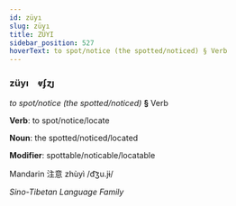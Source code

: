 ```yaml
---
id: züyı
slug: züyı
title: ZÜYI
sidebar_position: 527
hoverText: to spot/notice (the spotted/noticed) § Verb
---
```


### züyı&emsp;<span kind="abugida">ⱴʄɀȷ</span>

*to spot/notice (the spotted/noticed)* **§** Verb

**Verb**: to spot/notice/locate

**Noun**: the spotted/noticed/located

**Modifier**: spottable/noticable/locatable

Mandarin 注意 zhùyì /d͡ʒu.jɨ/

*Sino-Tibetan Language Family*